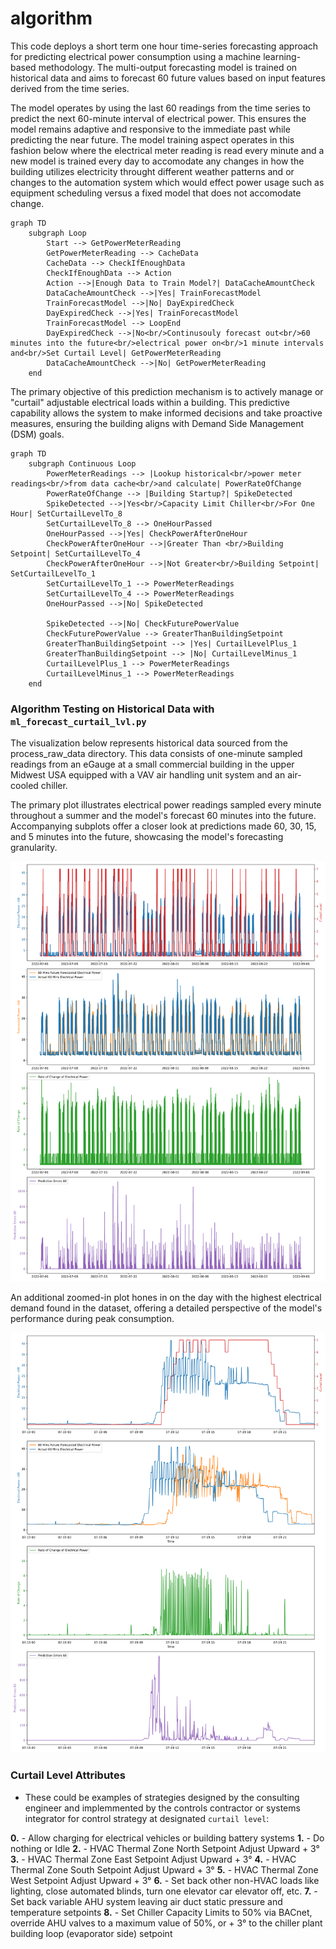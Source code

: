 # algorithm

This code deploys a short term one hour time-series forecasting approach for predicting electrical power consumption using a machine learning-based methodology. The multi-output forecasting model is trained on historical data and aims to forecast 60 future values based on input features derived from the time series.

The model operates by using the last 60 readings from the time series to predict the next 60-minute interval of electrical power. This ensures the model remains adaptive and responsive to the immediate past while predicting the near future. The model training aspect operates in this fashion below where the electrical meter reading is read every minute and a new model is trained every day to accomodate any changes in how the building utilizes electricity throught different weather patterns and or changes to the automation system which would effect power usage such as equipment scheduling versus a fixed model that does not accomodate change.


```mermaid
graph TD
    subgraph Loop
        Start --> GetPowerMeterReading
        GetPowerMeterReading --> CacheData
        CacheData --> CheckIfEnoughData
        CheckIfEnoughData --> Action
        Action -->|Enough Data to Train Model?| DataCacheAmountCheck
        DataCacheAmountCheck -->|Yes| TrainForecastModel
        TrainForecastModel -->|No| DayExpiredCheck
        DayExpiredCheck -->|Yes| TrainForecastModel
        TrainForecastModel --> LoopEnd
        DayExpiredCheck -->|No<br/>Continusouly forecast out<br/>60 minutes into the future<br/>electrical power on<br/>1 minute intervals and<br/>Set Curtail Level| GetPowerMeterReading
        DataCacheAmountCheck -->|No| GetPowerMeterReading
    end
```

The primary objective of this prediction mechanism is to actively manage or "curtail" adjustable electrical loads within a building. This predictive capability allows the system to make informed decisions and take proactive measures, ensuring the building aligns with Demand Side Management (DSM) goals.

```mermaid
graph TD
    subgraph Continuous Loop 
        PowerMeterReadings --> |Lookup historical<br/>power meter readings<br/>from data cache<br/>and calculate| PowerRateOfChange
        PowerRateOfChange --> |Building Startup?| SpikeDetected
        SpikeDetected -->|Yes<br/>Capacity Limit Chiller<br/>For One Hour| SetCurtailLevelTo_8
        SetCurtailLevelTo_8 --> OneHourPassed
        OneHourPassed -->|Yes| CheckPowerAfterOneHour
        CheckPowerAfterOneHour -->|Greater Than <br/>Building Setpoint| SetCurtailLevelTo_4
        CheckPowerAfterOneHour -->|Not Greater<br/>Building Setpoint| SetCurtailLevelTo_1
        SetCurtailLevelTo_1 --> PowerMeterReadings
        SetCurtailLevelTo_4 --> PowerMeterReadings
        OneHourPassed -->|No| SpikeDetected

        SpikeDetected -->|No| CheckFuturePowerValue
        CheckFuturePowerValue --> GreaterThanBuildingSetpoint
        GreaterThanBuildingSetpoint --> |Yes| CurtailLevelPlus_1
        GreaterThanBuildingSetpoint --> |No| CurtailLevelMinus_1
        CurtailLevelPlus_1 --> PowerMeterReadings
        CurtailLevelMinus_1 --> PowerMeterReadings
    end
```
 
### Algorithm Testing on Historical Data with `ml_forecast_curtail_lvl.py`
The visualization below represents historical data sourced from the process_raw_data directory. This data consists of one-minute sampled readings from an eGauge at a small commercial building in the upper Midwest USA equipped with a VAV air handling unit system and an air-cooled chiller.

The primary plot illustrates electrical power readings sampled every minute throughout a summer and the model's forecast 60 minutes into the future. Accompanying subplots offer a closer look at predictions made 60, 30, 15, and 5 minutes into the future, showcasing the model's forecasting granularity.

![Alt text](/algorithm_testing/plots/ml_forecast.png)

An additional zoomed-in plot hones in on the day with the highest electrical demand found in the dataset, offering a detailed perspective of the model's performance during peak consumption.

![Alt text](/algorithm_testing/plots/ml_forecast_zoomed.png)


### Curtail Level Attributes
* These could be examples of strategies designed by the consulting engineer and implemmented by the controls contractor or systems integrator for control strategy at designated `curtail level`: 

**0.** - Allow charging for electrical vehicles or building battery systems
**1.** - Do nothing or Idle
**2.** - HVAC Thermal Zone North Setpoint Adjust Upward + 3°
**3.** - HVAC Thermal Zone East Setpoint Adjust Upward + 3°
**4.** - HVAC Thermal Zone South Setpoint Adjust Upward + 3°
**5.** - HVAC Thermal Zone West Setpoint Adjust Upward + 3°
**6.** - Set back other non-HVAC loads like lighting, close automated blinds, turn one elevator car elevator off, etc.
**7.** - Set back variable AHU system leaving air duct static pressure and temperature setpoints
**8.** - Set Chiller Capacity Limits to 50% via BACnet, override AHU valves to a maximum value of 50%, or + 3° to the chiller plant building loop (evaporator side) setpoint


